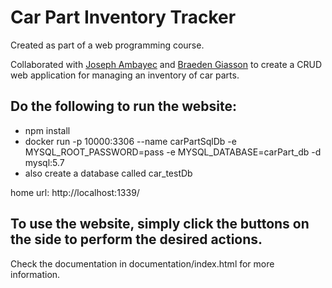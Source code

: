 # Car Part Inventory Tracker

Created as part of a web programming course.

Collaborated with [Joseph Ambayec](https://github.com/JosephAmbayec) and [Braeden Giasson](https://github.com/BraedenGiasson) to create a CRUD web application for managing an inventory of car parts.
 
## Do the following to run the website:
- npm install
- docker run -p 10000:3306 --name carPartSqlDb -e MYSQL_ROOT_PASSWORD=pass -e MYSQL_DATABASE=carPart_db -d mysql:5.7
- also create a database called car_testDb

home url: http://localhost:1339/

## To use the website, simply click the buttons on the side to perform the desired actions.

Check the documentation in documentation/index.html for more information.
